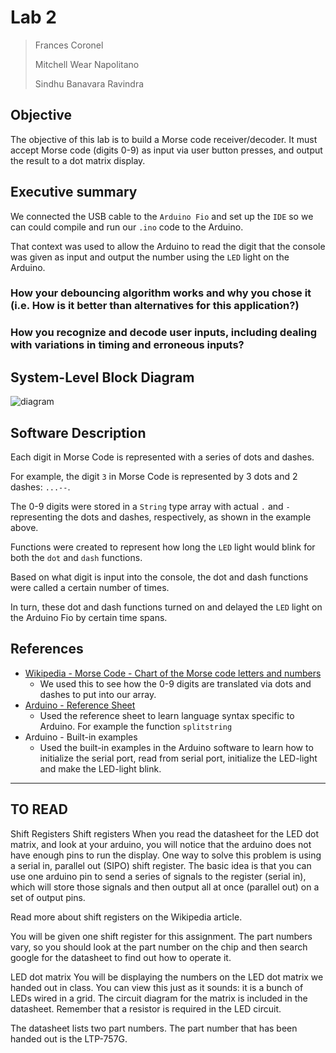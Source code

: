 # Lab 2

> Frances Coronel
>
> Mitchell Wear Napolitano
>
> Sindhu Banavara Ravindra

## Objective

The objective of this lab is to build a Morse code receiver/decoder. It must accept Morse code (digits 0-9) as input via user button presses, and output the result to a dot matrix display.

## Executive summary

We connected the USB cable to the `Arduino Fio` and set up the `IDE` so we can could compile and run our `.ino` code to the Arduino.

That context was used to allow the Arduino to read the digit that the console was given as input and output the number using the `LED` light on the Arduino.

### How your debouncing algorithm works and why you chose it (i.e. How is it better than alternatives for this application?)

### How you recognize and decode user inputs, including dealing with variations in timing and erroneous inputs?

## System-Level Block Diagram

![diagram](diagram.png)

## Software Description

Each digit in Morse Code is represented with a series of dots and dashes.

For example, the digit `3` in Morse Code is represented by 3 dots and 2 dashes: `...--`.

The 0-9 digits were stored in a `String` type array with actual `.` and `-` representing the dots and dashes, respectively, as shown in the example above.

Functions were created to represent how long the `LED` light would blink for both the `dot` and `dash` functions.

Based on what digit is input into the console, the dot and dash functions were called a certain number of times.

In turn, these dot and dash functions turned on and delayed the `LED` light on the Arduino Fio by certain time spans.

## References

- [Wikipedia - Morse Code - Chart of the Morse code letters and numbers](https://www.wikiwand.com/en/Morse_code)
    * We used this to see how the 0-9 digits are translated via dots and dashes to put into our array.
- [Arduino - Reference Sheet](https://www.arduino.cc/en/Reference/HomePage)
    * Used the reference sheet to learn language syntax specific to Arduino. For example the function `splitstring`
- Arduino - Built-in examples
    * Used the built-in examples in the Arduino software to learn how to initialize the serial port, read from serial port, initialize the LED-light and make the LED-light blink.

----

## TO READ

Shift Registers
Shift registers
When you read the datasheet for the LED dot matrix, and look at your arduino, you will notice that the arduino does not have enough pins to run the display.  One way to solve this problem is using a serial in, parallel out (SIPO) shift register.  The basic idea is that you can use one arduino pin to send a series of signals to the register (serial in), which will store those signals and then output all at once (parallel out) on a set of output pins.

Read more about shift registers on the Wikipedia article.

You will be given one shift register for this assignment.  The part numbers vary, so you should look at the part number on the chip and then search google for the datasheet to find out how to operate it.



LED dot matrix
You will be displaying the numbers on the LED dot matrix we handed out in class.  You can view this just as it sounds: it is a bunch of LEDs wired in a grid.  The circuit diagram for the matrix is included in the datasheet.  Remember that a resistor is required in the LED circuit.

The datasheet lists two part numbers.  The part number that has been handed out is the LTP-757G.
